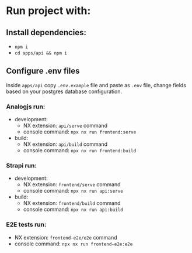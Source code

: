 # Run project with:

## Install dependencies: 
  - `npm i`
  - `cd apps/api && npm i`

## Configure .env files

Inside `apps/api` copy `.env.example` file and paste as `.env` file, change fields based on your postgres database configuration.

### Analogjs run:

- development:
  - NX extension: `api/serve` command
  - console command: `npx nx run frontend:serve`
- build:
  - NX extension: `api/build` command
  - console command: `npx nx run frontend:build`

### Strapi run:

- development:
  - NX extension: `frontend/serve` command
  - console command: `npx nx run api:serve`
- build:
  - NX extension: `frontend/build` command
  - console command: `npx nx run api:build`

### E2E tests run:

- NX extension: `frontend-e2e/e2e` command
- console command: `npx nx run frontend-e2e:e2e`